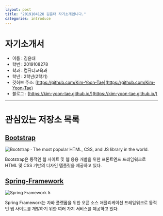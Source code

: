 ```yaml
---
layout: post
title: "2019104128 김윤태 자기소개입니다."
categories: introduce
---
```



# 자기소개서

- 이름 : 김윤태
- 학번 : 2019108278
- 학과 : 컴퓨터교육과
- 학년 : 2학년(2학기)
- 깃허브 주소: [https://github.com/Kim-Yoon-Tae](https://github.com/Kim-Yoon-Tae)
- 블로그 : [https://kim-yoon-tae.github.io/](https://kim-yoon-tae.github.io/)


---

# 관심있는 저장소 목록
##   [Bootstrap](https://github.com/Kim-Yoon-Tae/bootstrap)

![Bootstrap · The most popular HTML, CSS, and JS library in the world.](https://getbootstrap.com/docs/5.1/assets/img/bootstrap-icons.png)

 Bootstrap은 동적인 웹 사이트 및 웹 응용 개발을 위한 프론트엔드 프레임워크로 HTML 및 CSS 기반의 디자인 템플릿을 제공하고 있다.



##   [Spring-Framework](https://github.com/Kim-Yoon-Tae/spring-framework)

![Spring Framework 5](https://4.bp.blogspot.com/-9kYSwCDRbms/W-qSUvwnFWI/AAAAAAAAEsE/j4EeFEPQHBc-QpxMV9l3gQAaLAuG2WhTgCLcBGAs/s1600/spring-framework.png)

 Spring Framework는 자바 플랫폼을 위한 오픈 소스 애플리케이션 프레임워크로 동적인 웹 사이트를 개발하기 위한 여러 가지 서비스를 제공하고 있다. 
